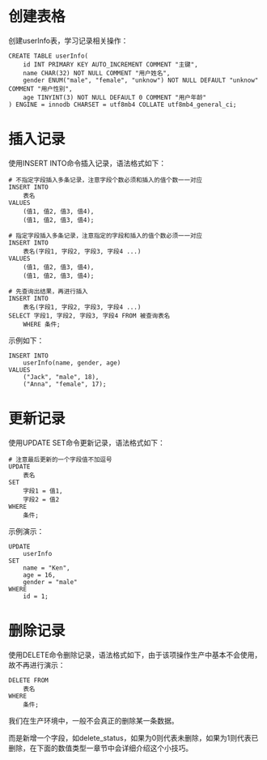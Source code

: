 # 创建表格

创建userInfo表，学习记录相关操作：

```
CREATE TABLE userInfo(
    id INT PRIMARY KEY AUTO_INCREMENT COMMENT "主键",
    name CHAR(32) NOT NULL COMMENT "用户姓名",
    gender ENUM("male", "female", "unknow") NOT NULL DEFAULT "unknow" COMMENT "用户性别",
    age TINYINT(3) NOT NULL DEFAULT 0 COMMENT "用户年龄"
) ENGINE = innodb CHARSET = utf8mb4 COLLATE utf8mb4_general_ci;
```



# 插入记录

使用INSERT INTO命令插入记录，语法格式如下：

```
# 不指定字段插入多条记录，注意字段个数必须和插入的值个数一一对应
INSERT INTO
    表名
VALUES
    (值1, 值2, 值3, 值4),
    (值1, 值2, 值3, 值4);

# 指定字段插入多条记录，注意指定的字段和插入的值个数必须一一对应
INSERT INTO
    表名(字段1, 字段2, 字段3, 字段4 ...)
VALUES
    (值1, 值2, 值3, 值4),
    (值1, 值2, 值3, 值4);
    
# 先查询出结果，再进行插入
INSERT INTO
	表名(字段1, 字段2, 字段3, 字段4 ...)
SELECT 字段1, 字段2, 字段3, 字段4 FROM 被查询表名
	WHERE 条件;
```

示例如下：

```
INSERT INTO
    userInfo(name, gender, age)
VALUES
    ("Jack", "male", 18),
    ("Anna", "female", 17);
```



# 更新记录

使用UPDATE SET命令更新记录，语法格式如下：

```
# 注意最后更新的一个字段值不加逗号
UPDATE
	表名
SET
	字段1 = 值1,
	字段2 = 值2
WHERE
	条件;
```

示例演示：

```
UPDATE
    userInfo
SET
    name = "Ken",
    age = 16,
    gender = "male"
WHERE
    id = 1;
```



# 删除记录

使用DELETE命令删除记录，语法格式如下，由于该项操作生产中基本不会使用，故不再进行演示：

```
DELETE FROM
	表名
WHERE
	条件;
```

我们在生产环境中，一般不会真正的删除某一条数据。

而是新增一个字段，如delete_status，如果为0则代表未删除，如果为1则代表已删除，在下面的数值类型一章节中会详细介绍这个小技巧。

